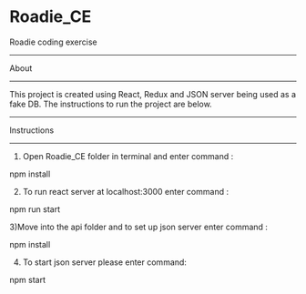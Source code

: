 # Roadie_CE
Roadie coding exercise
***************************************************
About
***************************************************

This project is created using React, Redux and JSON server being used as a fake DB.
The instructions to run the project are below.

***************************************************
Instructions
***************************************************

1) Open Roadie_CE folder in terminal and enter command :

  npm install

2) To run react server at localhost:3000 enter command :

  npm run start

3)Move into the api folder and to set up json server enter command :

  npm install

4) To start json server please enter command:

  npm start
